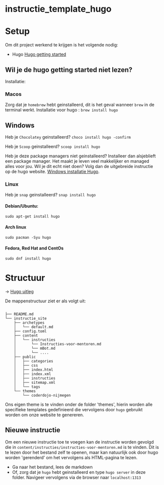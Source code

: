 # instructie_template_hugo


# Setup

Om dit project werkend te krijgen is het volgende nodig:

* Hugo [Hugo getting started](https://gohugo.io/getting-started/)


## Wil je de hugo getting started niet lezen?

Installatie:
### Macos
Zorg dat je `homebrew` hebt geinstalleerd, dit is het geval wanneer `brew` in de terminal werkt.
Installatie voor hugo : `brew install hugo`

## Windows
Heb je `Chocolatey` geinstalleerd?
`choco install hugo -confirm`

Heb je `Scoop` geinstalleerd?
`scoop install hugo`

Heb je deze package managers niet geinstalleerd? Installeer dan alsjeblieft een package manager. Het maakt je leven veel makkelijker en managed alles voor jou.
Wil je dit echt niet doen? Volg dan de uitgebreide instructie op de hugo website. [Windows installatie Hugo](https://gohugo.io/getting-started/installing/#windows).

### Linux
Heb je `snap` geinstalleerd?
`snap install hugo`

#### Debian/Ubuntu:
`sudo apt-get install hugo`

#### Arch linux
`sudo pacman -Syu hugo`

#### Fedora, Red Hat and CentOs
`sudo dnf install hugo`

# Structuur

-> [Hugo uitleg](https://gohugo.io/getting-started/directory-structure/)

De mappenstructuur ziet er als volgt uit:
```

├── README.md
└── instructie_site
    ├── archetypes
    │   └── default.md
    ├── config.toml
    ├── content
    │   └── instructies
    │       └── Instructies-voor-mentoren.md
    │       └── mBot.md
    │       └── ....
    ├── public
    │   ├── categories
    │   ├── css
    │   ├── index.html
    │   ├── index.xml
    │   ├── instructies
    │   ├── sitemap.xml
    │   └── tags
    └── themes
        └── coderdojo-nijmegen

```

Ons eigen theme is te vinden onder de folder 'themes', hierin worden alle specifieke templates gedefinieerd die vervolgens door `hugo` gebruikt worden om onze website te genereren.

## Nieuwe instructie   

Om een nieuwe instructie toe te voegen kan de instructie worden gevolgd die in `content/instructies/instructies-voor-mentoren.md` is te vinden.
Dit is te lezen door het bestand zelf te openen, maar kan natuurlijk ook door hugo worden 'gerenderd' om het vervolgens als HTML-pagina te lezen.

* Ga naar het bestand, lees de markdown
* Of, zorg dat je `hugo` hebt geinstalleerd en type `hugo server` in deze folder. Navigeer vervolgens via de browser naar `localhost:1313`
